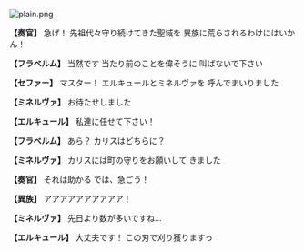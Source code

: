 
![plain.png](../images/backgrounds/plain.png)

**【奏官】**
急げ！
先祖代々守り続けてきた聖域を
異族に荒らされるわけにはいかん！

**【フラベルム】**
当然です
当たり前のことを偉そうに
叫ばないで下さい

**【セファー】**
マスター！
エルキュールとミネルヴァを
呼んでまいりました

**【ミネルヴァ】**
お待たせしました

**【エルキュール】**
私達に任せて下さい！

**【フラベルム】**
あら？
カリスはどちらに？

**【ミネルヴァ】**
カリスには町の守りをお願いして
きました

**【奏官】**
それは助かる
では、急ごう！

**【異族】**
アアアアアアアアアア！

**【ミネルヴァ】**
先日より数が多いですね…

**【エルキュール】**
大丈夫です！
この刃で刈り獲りますっ